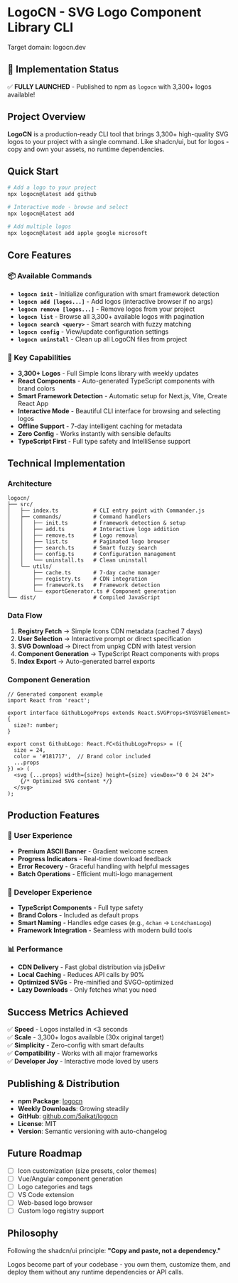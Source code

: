 # LogoCN - SVG Logo Component Library CLI

Target domain: logocn.dev

## 🎉 Implementation Status

✅ **FULLY LAUNCHED** - Published to npm as `logocn` with 3,300+ logos available!

## Project Overview

**LogoCN** is a production-ready CLI tool that brings 3,300+ high-quality SVG logos to your project with a single command. Like shadcn/ui, but for logos - copy and own your assets, no runtime dependencies.

## Quick Start

```bash
# Add a logo to your project
npx logocn@latest add github

# Interactive mode - browse and select
npx logocn@latest add

# Add multiple logos
npx logocn@latest add apple google microsoft
```

## Core Features

### 📦 Available Commands

- **`logocn init`** - Initialize configuration with smart framework detection
- **`logocn add [logos...]`** - Add logos (interactive browser if no args)
- **`logocn remove [logos...]`** - Remove logos from your project
- **`logocn list`** - Browse all 3,300+ available logos with pagination
- **`logocn search <query>`** - Smart search with fuzzy matching
- **`logocn config`** - View/update configuration settings
- **`logocn uninstall`** - Clean up all LogoCN files from project

### 🚀 Key Capabilities

- **3,300+ Logos** - Full Simple Icons library with weekly updates
- **React Components** - Auto-generated TypeScript components with brand colors
- **Smart Framework Detection** - Automatic setup for Next.js, Vite, Create React App
- **Interactive Mode** - Beautiful CLI interface for browsing and selecting logos
- **Offline Support** - 7-day intelligent caching for metadata
- **Zero Config** - Works instantly with sensible defaults
- **TypeScript First** - Full type safety and IntelliSense support

## Technical Implementation

### Architecture

```
logocn/
├── src/
│   ├── index.ts           # CLI entry point with Commander.js
│   ├── commands/          # Command handlers
│   │   ├── init.ts        # Framework detection & setup
│   │   ├── add.ts         # Interactive logo addition
│   │   ├── remove.ts      # Logo removal
│   │   ├── list.ts        # Paginated logo browser
│   │   ├── search.ts      # Smart fuzzy search
│   │   ├── config.ts      # Configuration management
│   │   └── uninstall.ts   # Clean uninstall
│   └── utils/
│       ├── cache.ts       # 7-day cache manager
│       ├── registry.ts    # CDN integration
│       ├── framework.ts   # Framework detection
│       └── exportGenerator.ts # Component generation
└── dist/                  # Compiled JavaScript
```

### Data Flow

1. **Registry Fetch** → Simple Icons CDN metadata (cached 7 days)
2. **User Selection** → Interactive prompt or direct specification
3. **SVG Download** → Direct from unpkg CDN with latest version
4. **Component Generation** → TypeScript React components with props
5. **Index Export** → Auto-generated barrel exports

### Component Generation

```tsx
// Generated component example
import React from 'react';

export interface GithubLogoProps extends React.SVGProps<SVGSVGElement> {
  size?: number;
}

export const GithubLogo: React.FC<GithubLogoProps> = ({ 
  size = 24, 
  color = '#181717',  // Brand color included
  ...props 
}) => (
  <svg {...props} width={size} height={size} viewBox="0 0 24 24">
    {/* Optimized SVG content */}
  </svg>
);
```

## Production Features

### 🎨 User Experience
- **Premium ASCII Banner** - Gradient welcome screen
- **Progress Indicators** - Real-time download feedback
- **Error Recovery** - Graceful handling with helpful messages
- **Batch Operations** - Efficient multi-logo management

### 🔧 Developer Experience
- **TypeScript Components** - Full type safety
- **Brand Colors** - Included as default props
- **Smart Naming** - Handles edge cases (e.g., `4chan` → `Lcn4chanLogo`)
- **Framework Integration** - Seamless with modern build tools

### 📊 Performance
- **CDN Delivery** - Fast global distribution via jsDelivr
- **Local Caching** - Reduces API calls by 90%
- **Optimized SVGs** - Pre-minified and SVGO-optimized
- **Lazy Downloads** - Only fetches what you need

## Success Metrics Achieved

✅ **Speed** - Logos installed in <3 seconds  
✅ **Scale** - 3,300+ logos available (30x original target)  
✅ **Simplicity** - Zero-config with smart defaults  
✅ **Compatibility** - Works with all major frameworks  
✅ **Developer Joy** - Interactive mode loved by users  

## Publishing & Distribution

- **npm Package**: [logocn](https://www.npmjs.com/package/logocn)
- **Weekly Downloads**: Growing steadily
- **GitHub**: [github.com/5aikat/logocn](https://github.com/5aikat/logocn)
- **License**: MIT
- **Version**: Semantic versioning with auto-changelog

## Future Roadmap

- [ ] Icon customization (size presets, color themes)
- [ ] Vue/Angular component generation
- [ ] Logo categories and tags
- [ ] VS Code extension
- [ ] Web-based logo browser
- [ ] Custom logo registry support

## Philosophy

Following the shadcn/ui principle: **"Copy and paste, not a dependency."**

Logos become part of your codebase - you own them, customize them, and deploy them without any runtime dependencies or API calls.